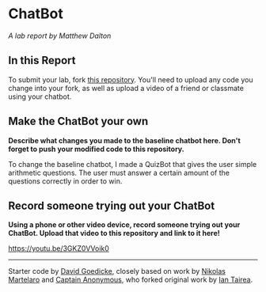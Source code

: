 # ChatBot

*A lab report by Matthew Dalton*

## In this Report

To submit your lab, fork [this repository](https://github.com/FAR-Lab/IDD-Fa18-Lab6). You'll need to upload any code you change into your fork, as well as upload a video of a friend or classmate using your chatbot.

## Make the ChatBot your own

**Describe what changes you made to the baseline chatbot here. Don't forget to push your modified code to this repository.**

To change the baseline chatbot, I made a QuizBot that gives the user simple arithmetic questions. The user must answer a certain amount of the questions correctly in order to win. 

## Record someone trying out your ChatBot

**Using a phone or other video device, record someone trying out your ChatBot. Upload that video to this repository and link to it here!**

https://youtu.be/3GKZ0VVoik0

---
Starter code by [David Goedicke](mailto:da.goedicke@gmail.com), closely based on work by [Nikolas Martelaro](mailto:nmartelaro@gmail.com) and [Captain Anonymous](https://codepen.io/anon/pen/PEVYXz), who forked original work by [Ian Tairea](https://codepen.io/mrtairea/pen/yJapwv).
